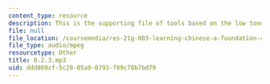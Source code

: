 ```yaml
---
content_type: resource
description: This is the supporting file of tools based on the low tone.
file: null
file_location: /coursemedia/res-21g-003-learning-chinese-a-foundation-course-in-mandarin-spring-2011/ddd869cf5c2805a90793f89c78b7bd79_0.2.3.mp3
file_type: audio/mpeg
resourcetype: Other
title: 0.2.3.mp3
uid: ddd869cf-5c28-05a9-0793-f89c78b7bd79
---
```

